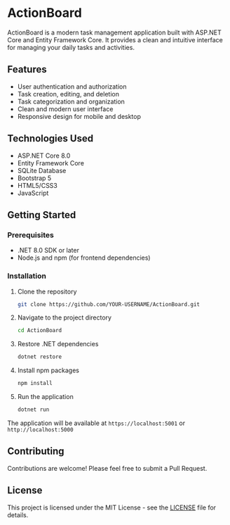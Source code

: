 # ActionBoard

ActionBoard is a modern task management application built with ASP.NET Core and Entity Framework Core. It provides a clean and intuitive interface for managing your daily tasks and activities.

## Features

- User authentication and authorization
- Task creation, editing, and deletion
- Task categorization and organization
- Clean and modern user interface
- Responsive design for mobile and desktop

## Technologies Used

- ASP.NET Core 8.0
- Entity Framework Core
- SQLite Database
- Bootstrap 5
- HTML5/CSS3
- JavaScript

## Getting Started

### Prerequisites

- .NET 8.0 SDK or later
- Node.js and npm (for frontend dependencies)

### Installation

1. Clone the repository
   ```bash
   git clone https://github.com/YOUR-USERNAME/ActionBoard.git
   ```

2. Navigate to the project directory
   ```bash
   cd ActionBoard
   ```

3. Restore .NET dependencies
   ```bash
   dotnet restore
   ```

4. Install npm packages
   ```bash
   npm install
   ```

5. Run the application
   ```bash
   dotnet run
   ```

The application will be available at `https://localhost:5001` or `http://localhost:5000`

## Contributing

Contributions are welcome! Please feel free to submit a Pull Request.

## License

This project is licensed under the MIT License - see the [LICENSE](LICENSE) file for details. 